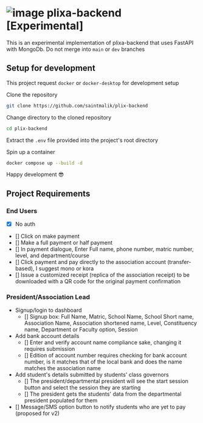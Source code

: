 # ![image](https://cdn2.iconfinder.com/data/icons/solid-glyphs-volume-1/256/zcaution-128.png) plixa-backend [Experimental]

This is an experimental implementation of plixa-backend that uses FastAPI with MongoDb.
Do not merge into `main` or `dev` branches

## Setup for development

This project request `docker` or `docker-desktop` for development setup

Clone the repository

```bash
git clone https://github.com/saintmalik/plix-backend
```

Change directory to the cloned repository

```bash
cd plix-backend
```

Extract the `.env` file provided into the project's root directory

Spin up a container

```bash
docker compose up --build -d
```

Happy development 😎

## Project Requirements

### End Users

- [x] No auth
- [] Click on make payment
- [] Make a full payment or half payment
- [] In payment dialogue, Enter Full name, phone number, matric number, level, and department/course
- [] Click payment and pay directly to the association account (transfer-based), I suggest mono or kora
- [] Issue a customized receipt (replica of the association receipt) to be downloaded with a QR code for the original
  payment confirmation

### President/Association Lead

- Signup/login to dashboard
    - [] Signup box: Full Name, Matric, School Name, School Short name, Association Name, Association shortened name,
      Level, Constituency name, Department or Faculty option, Session
- Add bank account details
    - [] Enter and verify account name compliance sake, changing it requires submission
    - [] Edition of account number requires checking for bank account number, is it matches that of the local bank and
      does
      the name matches the association name
- Add student's details submitted by students' class governors
    - [] The president/departmental president will see the start session button and select the session they are starting
    - [] The president gets the students' data from the departmental president populated for them
- [] Message/SMS option button to notify students who are yet to pay (proposed for v2)
